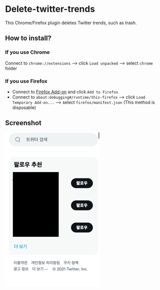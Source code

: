 # Delete-twitter-trends

This Chrome/Firefox plugin deletes Twitter trends, such as trash.

## How to install?
### If you use Chrome
Connect to `chrome://extensions` --> click `Load unpacked` --> select `chrome` folder

### If you use Firefox
* Connect to [Firefox Add-on](https://addons.mozilla.org/ko/firefox/addon/delete-twitter-trends/) and click `Add to Firefox`
* Connect to `about:debugging#/runtime/this-firefox` --> click `Load Temporary Add-on...` --> select `firefox/manifest.json` (This method is disposable)

## Screenshot
![screenshot](screenshot.png)